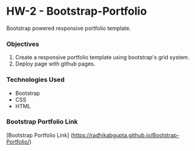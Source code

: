 # HW-2 - Bootstrap-Portfolio

Bootstrap powered responsive portfolio template.

### Objectives
1.	Create a responsive portfolio template using bootstrap's grid system.
2.	Deploy page with github pages.

### Technologies Used
- Bootstrap
- CSS
- HTML

### Bootstrap Portfolio Link
[Bootstrap Portfolio Link] (https://radhikabgupta.github.io/Bootstrap-Portfolio/)
